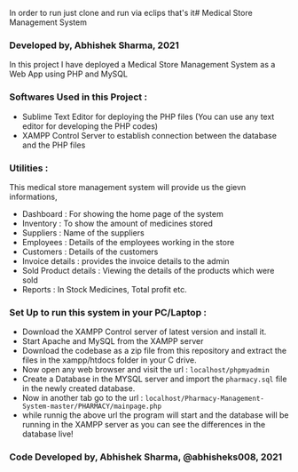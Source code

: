 In order to run just clone and run via eclips that's it# Medical Store Management System
### Developed by, Abhishek Sharma, 2021
In this project I have deployed a Medical Store Management System as a Web App using PHP and MySQL

### Softwares Used in this Project :
- Sublime Text Editor for deploying the PHP files (You can use any text editor for developing the PHP codes)
- XAMPP Control Server to establish connection between the database and the PHP files

### Utilities :
This medical store management system will provide us the gievn informations,
- Dashboard : For showing the home page of the system
- Inventory : To show the amount of medicines stored
- Suppliers : Name of the suppliers
- Employees : Details of the employees working in the store
- Customers : Details of the customers
- Invoice details : provides the invoice details to the admin
- Sold Product details : Viewing the details of the products which were sold
- Reports : In Stock Medicines, Total profit etc.

### Set Up to run this system in your PC/Laptop :
- Download the XAMPP Control server of latest version and install it.
- Start Apache and MySQL from the XAMPP server
- Download the codebase as a zip file from this repository and extract the files in the xampp/htdocs folder in your C drive.
- Now open any web browser and visit the url : `localhost/phpmyadmin`
- Create a Database in the MYSQL server and import the `pharmacy.sql` file in the newly created database.
- Now in another tab go to the url : `localhost/Pharmacy-Management-System-master/PHARMACY/mainpage.php`
- while runnig the above url the program will start and the database will be running in the XAMPP server as you can see the differences in the database live!

### Code Developed by, Abhishek Sharma, @abhisheks008, 2021
